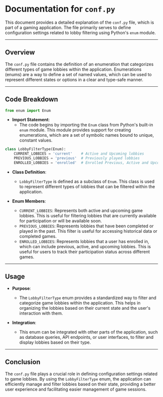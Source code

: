 # Documentation for `conf.py`

This document provides a detailed explanation of the `conf.py` file, which is part of a gaming application. The file primarily serves to define configuration settings related to lobby filtering using Python's `enum` module.

---

## Overview

The `conf.py` file contains the definition of an enumeration that categorizes different types of game lobbies within the application. Enumerations (enums) are a way to define a set of named values, which can be used to represent different states or options in a clear and type-safe manner.

---

## Code Breakdown

```python
from enum import Enum
```

- **Import Statement**: 
  - The code begins by importing the `Enum` class from Python's built-in `enum` module. This module provides support for creating enumerations, which are a set of symbolic names bound to unique, constant values.

```python
class LobbyFilterType(Enum):
    CURRENT_LOBBIES = 'current'    # Active and Upcoming lobbies
    PREVIOUS_LOBBIES = 'previous'  # Previously played lobbies
    ENROLLED_LOBBIES = 'enrolled'  # Enrolled Previous, Active and Upcoming lobbies
```

- **Class Definition**: 
  - `LobbyFilterType` is defined as a subclass of `Enum`. This class is used to represent different types of lobbies that can be filtered within the application.
  
- **Enum Members**: 
  - `CURRENT_LOBBIES`: Represents both active and upcoming game lobbies. This is useful for filtering lobbies that are currently available for participation or will be available soon.
  - `PREVIOUS_LOBBIES`: Represents lobbies that have been completed or played in the past. This filter is useful for accessing historical data or completed games.
  - `ENROLLED_LOBBIES`: Represents lobbies that a user has enrolled in, which can include previous, active, and upcoming lobbies. This is useful for users to track their participation status across different games.

---

## Usage

- **Purpose**: 
  - The `LobbyFilterType` enum provides a standardized way to filter and categorize game lobbies within the application. This helps in organizing the lobbies based on their current state and the user's interaction with them.
  
- **Integration**: 
  - This enum can be integrated with other parts of the application, such as database queries, API endpoints, or user interfaces, to filter and display lobbies based on their type.

---

## Conclusion

The `conf.py` file plays a crucial role in defining configuration settings related to game lobbies. By using the `LobbyFilterType` enum, the application can efficiently manage and filter lobbies based on their state, providing a better user experience and facilitating easier management of game sessions.